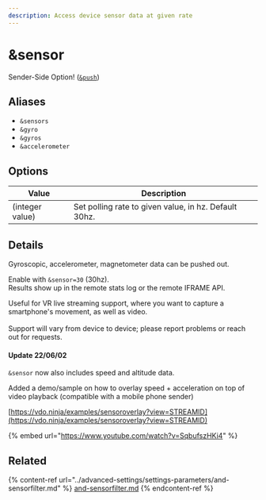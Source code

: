 ```yaml
---
description: Access device sensor data at given rate
---
```


# \&sensor

Sender-Side Option! ([`&push`](push.md))

## Aliases

* `&sensors`
* `&gyro`
* `&gyros`
* `&accelerometer`

## Options

| Value           | Description                                           |
| --------------- | ----------------------------------------------------- |
| (integer value) | Set polling rate to given value, in hz. Default 30hz. |

## Details

Gyroscopic, accelerometer, magnetometer data can be pushed out.

Enable with `&sensor=30` (30hz).\
Results show up in the remote stats log or the remote IFRAME API.

Useful for VR live streaming support, where you want to capture a smartphone's movement, as well as video.\
\
Support will vary from device to device; please report problems or reach out for requests.

#### Update 22/06/02

`&sensor` now also includes speed and altitude data.&#x20;

Added a demo/sample on how to overlay speed + acceleration on top of video playback (compatible with a mobile phone sender)

[https://vdo.ninja/examples/sensoroverlay?view=STREAMID](https://vdo.ninja/examples/sensoroverlay?view=STREAMID)

{% embed url="https://www.youtube.com/watch?v=SqbufszHKi4" %}

## Related

{% content-ref url="../advanced-settings/settings-parameters/and-sensorfilter.md" %}
[and-sensorfilter.md](../advanced-settings/settings-parameters/and-sensorfilter.md)
{% endcontent-ref %}
